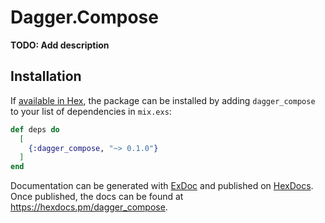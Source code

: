 # Dagger.Compose

**TODO: Add description**

## Installation

If [available in Hex](https://hex.pm/docs/publish), the package can be installed
by adding `dagger_compose` to your list of dependencies in `mix.exs`:

```elixir
def deps do
  [
    {:dagger_compose, "~> 0.1.0"}
  ]
end
```

Documentation can be generated with [ExDoc](https://github.com/elixir-lang/ex_doc)
and published on [HexDocs](https://hexdocs.pm). Once published, the docs can
be found at <https://hexdocs.pm/dagger_compose>.

